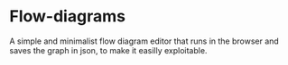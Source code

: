 # Flow-diagrams

A simple and minimalist flow diagram editor that runs in the browser and saves the graph in json, to make it easilly exploitable.
